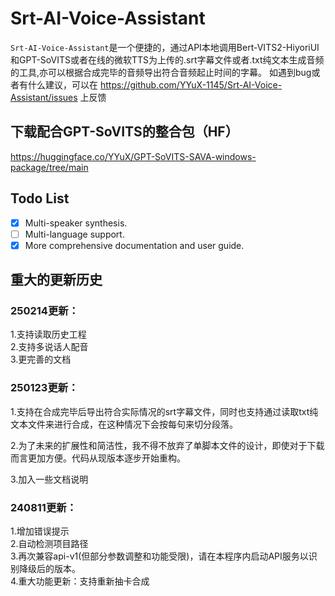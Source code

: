 # Srt-AI-Voice-Assistant
`Srt-AI-Voice-Assistant`是一个便捷的，通过API本地调用Bert-VITS2-HiyoriUI和GPT-SoVITS或者在线的微软TTS为上传的.srt字幕文件或者.txt纯文本生成音频的工具,亦可以根据合成完毕的音频导出符合音频起止时间的字幕。
如遇到bug或者有什么建议，可以在 https://github.com/YYuX-1145/Srt-AI-Voice-Assistant/issues 上反馈  

## 下载配合GPT-SoVITS的整合包（HF）
https://huggingface.co/YYuX/GPT-SoVITS-SAVA-windows-package/tree/main

## Todo List
- [x] Multi-speaker synthesis.
- [ ] Multi-language support.
- [x] More comprehensive documentation and user guide.

## 重大的更新历史

### 250214更新：<br>
1.支持读取历史工程  
2.支持多说话人配音  
3.更完善的文档  

### 250123更新：<br>
1.支持在合成完毕后导出符合实际情况的srt字幕文件，同时也支持通过读取txt纯文本文件来进行合成，在这种情况下会按每句来切分段落。

2.为了未来的扩展性和简洁性，我不得不放弃了单脚本文件的设计，即使对于下载而言更加方便。代码从现版本逐步开始重构。

3.加入一些文档说明

### 240811更新：<br>
1.增加错误提示  
2.自动检测项目路径  
3.再次兼容api-v1(但部分参数调整和功能受限)，请在本程序内启动API服务以识别降级后的版本。  
4.重大功能更新：支持重新抽卡合成  

